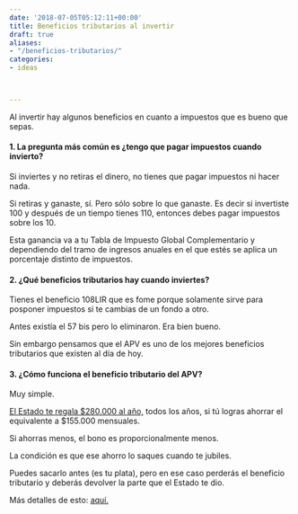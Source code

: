 ```yaml
---
date: '2018-07-05T05:12:11+00:00'
title: Beneficios tributarios al invertir
draft: true
aliases:
- "/beneficios-tributarios/"
categories:
- ideas



---
```

Al invertir hay algunos beneficios en cuanto a impuestos que es bueno que sepas.

#### 1. La pregunta más común es ¿tengo que pagar impuestos cuando invierto?

Si inviertes y no retiras el dinero, no tienes que pagar impuestos ni hacer nada.

Si retiras y ganaste, sí. Pero sólo sobre lo que ganaste. Es decir si invertiste 100 y después de un tiempo tienes 110, entonces debes pagar impuestos sobre los 10.

Esta ganancia va a tu Tabla de Impuesto Global Complementario y dependiendo del tramo de ingresos anuales en el que estés se aplica un porcentaje distinto de impuestos.

#### 2. ¿Qué beneficios tributarios hay cuando inviertes?

Tienes el beneficio 108LIR que es fome porque solamente sirve para posponer impuestos si te cambias de un fondo a otro.

Antes existía el 57 bis pero lo eliminaron. Era bien bueno.

Sin embargo pensamos que el APV es uno de los mejores beneficios tributarios que existen al día de hoy.

#### 3. ¿Cómo funciona el beneficio tributario del APV?

Muy simple.

[El Estado te regala $280.000 al año,](http://www.svs.cl/educa/602/w3-article-1721.html) todos los años, si tú logras ahorrar el equivalente a $155.000 mensuales.

Si ahorras menos, el bono es proporcionalmente menos.

La condición es que ese ahorro lo saques cuando te jubiles.

Puedes sacarlo antes (es tu plata), pero en ese caso perderás el beneficio tributario y deberás devolver la parte que el Estado te dio.

Más detalles de esto: [aquí.](http://www.svs.cl/educa/602/w3-article-1721.html)
